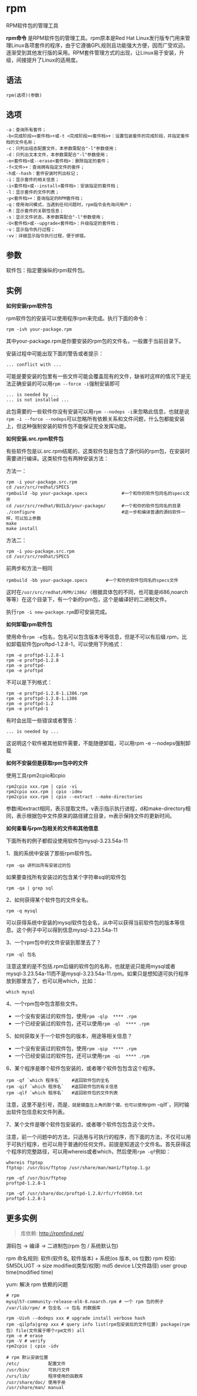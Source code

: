 rpm
===

RPM软件包的管理工具


**rpm命令** 是RPM软件包的管理工具。rpm原本是Red Hat Linux发行版专门用来管理Linux各项套件的程序，由于它遵循GPL规则且功能强大方便，因而广受欢迎。逐渐受到其他发行版的采用。RPM套件管理方式的出现，让Linux易于安装，升级，间接提升了Linux的适用度。

## 语法

```
rpm(选项)(参数)
```

## 选项

```
-a：查询所有套件；
-b<完成阶段><套件档>+或-t <完成阶段><套件档>+：设置包装套件的完成阶段，并指定套件档的文件名称；
-c：只列出组态配置文件，本参数需配合"-l"参数使用；
-d：只列出文本文件，本参数需配合"-l"参数使用；
-e<套件档>或--erase<套件档>：删除指定的套件；
-f<文件>+：查询拥有指定文件的套件；
-h或--hash：套件安装时列出标记；
-i：显示套件的相关信息；
-i<套件档>或--install<套件档>：安装指定的套件档；
-l：显示套件的文件列表；
-p<套件档>+：查询指定的RPM套件档；
-q：使用询问模式，当遇到任何问题时，rpm指令会先询问用户；
-R：显示套件的关联性信息；
-s：显示文件状态，本参数需配合"-l"参数使用；
-U<套件档>或--upgrade<套件档>：升级指定的套件档；
-v：显示指令执行过程；
-vv：详细显示指令执行过程，便于排错。
```

## 参数

软件包：指定要操纵的rpm软件包。

## 实例

 **如何安装rpm软件包**

rpm软件包的安装可以使用程序rpm来完成。执行下面的命令：

```
rpm -ivh your-package.rpm
```

其中your-package.rpm是你要安装的rpm包的文件名，一般置于当前目录下。

安装过程中可能出现下面的警告或者提示：

```
... conflict with ...
```

可能是要安装的包里有一些文件可能会覆盖现有的文件，缺省时这样的情况下是无法正确安装的可以用`rpm --force -i`强制安装即可

```
... is needed by ...
... is not installed ...
```

此包需要的一些软件你没有安装可以用`rpm --nodeps -i`来忽略此信息，也就是说`rpm -i --force --nodeps`可以忽略所有依赖关系和文件问题，什么包都能安装上，但这种强制安装的软件包不能保证完全发挥功能。

 **如何安装.src.rpm软件包**

有些软件包是以.src.rpm结尾的，这类软件包是包含了源代码的rpm包，在安装时需要进行编译。这类软件包有两种安装方法：

方法一：

```
rpm -i your-package.src.rpm
cd /usr/src/redhat/SPECS
rpmbuild -bp your-package.specs             #一个和你的软件包同名的specs文件
cd /usr/src/redhat/BUILD/your-package/      #一个和你的软件包同名的目录
./configure                                 #这一步和编译普通的源码软件一样，可以加上参数
make
make install
```

方法二：

```
rpm -i you-package.src.rpm
cd /usr/src/redhat/SPECS
```

前两步和方法一相同

```
rpmbuild -bb your-package.specs       #一个和你的软件包同名的specs文件
```

这时在`/usr/src/redhat/RPM/i386/`（根据具体包的不同，也可能是i686,noarch等等）在这个目录下，有一个新的rpm包，这个是编译好的二进制文件。

执行`rpm -i new-package.rpm`即可安装完成。

 **如何卸载rpm软件包**

使用命令`rpm -e`包名，包名可以包含版本号等信息，但是不可以有后缀.rpm，比如卸载软件包proftpd-1.2.8-1，可以使用下列格式：

```
rpm -e proftpd-1.2.8-1
rpm -e proftpd-1.2.8
rpm -e proftpd-
rpm -e proftpd
```

不可以是下列格式：

```
rpm -e proftpd-1.2.8-1.i386.rpm
rpm -e proftpd-1.2.8-1.i386
rpm -e proftpd-1.2
rpm -e proftpd-1
```

有时会出现一些错误或者警告：

```
... is needed by ...
```

这说明这个软件被其他软件需要，不能随便卸载，可以用rpm -e --nodeps强制卸载

 **如何不安装但是获取rpm包中的文件**

使用工具rpm2cpio和cpio

```
rpm2cpio xxx.rpm | cpio -vi
rpm2cpio xxx.rpm | cpio -idmv
rpm2cpio xxx.rpm | cpio --extract --make-directories
```

参数i和extract相同，表示提取文件。v表示指示执行进程，d和make-directory相同，表示根据包中文件原来的路径建立目录，m表示保持文件的更新时间。

 **如何查看与rpm包相关的文件和其他信息**

下面所有的例子都假设使用软件包mysql-3.23.54a-11

1、我的系统中安装了那些rpm软件包。

```
rpm -qa 讲列出所有安装过的包
```

如果要查找所有安装过的包含某个字符串sql的软件包

```
rpm -qa | grep sql
```

2、如何获得某个软件包的文件全名。

```
rpm -q mysql
```

可以获得系统中安装的mysql软件包全名，从中可以获得当前软件包的版本等信息。这个例子中可以得到信息mysql-3.23.54a-11

3、一个rpm包中的文件安装到那里去了？

```
rpm -ql 包名
```

注意这里的是不包括.rpm后缀的软件包的名称，也就是说只能用mysql或者mysql-3.23.54a-11而不是mysql-3.23.54a-11.rpm。如果只是想知道可执行程序放到那里去了，也可以用which，比如：

```
which mysql
```

4、一个rpm包中包含那些文件。

*   一个没有安装过的软件包，使用`rpm -qlp  **** .rpm`
*   一个已经安装过的软件包，还可以使用`rpm -ql  **** .rpm`

5、如何获取关于一个软件包的版本，用途等相关信息？

*   一个没有安装过的软件包，使用`rpm -qip  **** .rpm`
*   一个已经安装过的软件包，还可以使用`rpm -qi  **** .rpm`

6、某个程序是哪个软件包安装的，或者哪个软件包包含这个程序。

```
rpm -qf `which 程序名`    #返回软件包的全名
rpm -qif `which 程序名`   #返回软件包的有关信息
rpm -qlf `which 程序名`   #返回软件包的文件列表
```

注意，这里不是引号，而是`，就是键盘左上角的那个键。也可以使用`rpm -qilf`，同时输出软件包信息和文件列表。

7、某个文件是哪个软件包安装的，或者哪个软件包包含这个文件。

注意，前一个问题中的方法，只适用与可执行的程序，而下面的方法，不仅可以用于可执行程序，也可以用于普通的任何文件。前提是知道这个文件名。首先获得这个程序的完整路径，可以用whereis或者which，然后使用`rpm -qf`例如：

```
whereis ftptop
ftptop: /usr/bin/ftptop /usr/share/man/man1/ftptop.1.gz

rpm -qf /usr/bin/ftptop
proftpd-1.2.8-1

rpm -qf /usr/share/doc/proftpd-1.2.8/rfc/rfc0959.txt
proftpd-1.2.8-1
```

## 更多实例
> 库依赖: http://rpmfind.net/

源码包 -> 编译 -> 二进制包(rpm 包 / 系统默认包)

rpm 命名规则: 软件(软件名, 软件版本) + 系统(os 版本, os 位数)
rpm 校验: SM5DLUGT -> size modified(类型/权限) md5 device L(文件路径) user group time(modified time)

yum: 解决 rpm 依赖的问题

```
# rpm
mysql57-community-release-el6-8.noarch.rpm # 一个 rpm 包的例子
/var/lib/rpm/ # 包全名 -> 包名 的数据库

rpm -Uivh --dodeps xxx # upgrade install verbose hash
rpm -qilpfa|grep xxx # query info list(rpm包安装后的文件位置) package(rpm 包) file(文件属于哪个rpm文件) all
rpm -e # erase
rpm -V # verify
rpm2cpio | cpio -idv

# rpm 默认安装位置
/etc/           配置文件
/usr/bin/       可执行文件
/urs/lib/       程序使用的函数库
/usr/share/doc/ 使用手册
/usr/share/man/ manual
```

